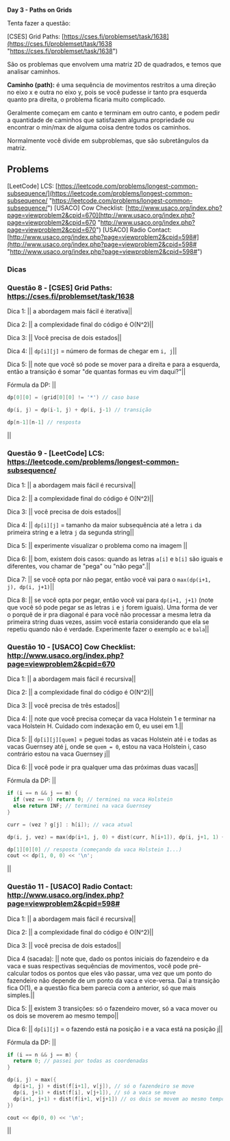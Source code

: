 **Day 3 - Paths on Grids**

Tenta fazer a questão:

[CSES] Grid Paths: [https://cses.fi/problemset/task/1638](https://cses.fi/problemset/task/1638 "https://cses.fi/problemset/task/1638")

São os problemas que envolvem uma matriz 2D de quadrados, e temos que analisar caminhos.

**Caminho (path):** é uma sequência de movimentos restritos a uma direção no eixo x e outra no eixo y, pois se você pudesse ir tanto pra esquerda quanto pra direita, o problema ficaria muito complicado.

Geralmente começam em canto e terminam em outro canto, e podem pedir a quantidade de caminhos que satisfazem alguma propriedade ou encontrar o min/max de alguma coisa dentre todos os caminhos.

Normalmente você divide em subproblemas, que são subretângulos da matriz.

## Problems
[LeetCode] LCS: [https://leetcode.com/problems/longest-common-subsequence/](https://leetcode.com/problems/longest-common-subsequence/ "https://leetcode.com/problems/longest-common-subsequence/")
[USACO] Cow Checklist: [http://www.usaco.org/index.php?page=viewproblem2&cpid=670](http://www.usaco.org/index.php?page=viewproblem2&cpid=670 "http://www.usaco.org/index.php?page=viewproblem2&cpid=670")
[USACO] Radio Contact: [http://www.usaco.org/index.php?page=viewproblem2&cpid=598#](http://www.usaco.org/index.php?page=viewproblem2&cpid=598# "http://www.usaco.org/index.php?page=viewproblem2&cpid=598#")

### Dicas
### Questão 8 - [CSES] Grid Paths: https://cses.fi/problemset/task/1638

Dica 1: || a abordagem mais fácil é iterativa||

Dica 2: || a complexidade final do código é O(N^2)||

Dica 3: || Você precisa de dois estados||

Dica 4: || `dp[i][j]` = número de formas de chegar em `i, j`||

Dica 5: || note que você só pode se mover para a direita e para a esquerda, então a transição é somar "de quantas formas eu vim daqui?"||

Fórmula da DP: ||
```c++
dp[0][0] = (grid[0][0] != '*') // caso base

dp(i, j) = dp(i-1, j) + dp(i, j-1) // transição

dp[n-1][n-1] // resposta
```
||
### Questão 9 - [LeetCode] LCS: https://leetcode.com/problems/longest-common-subsequence/

Dica 1: || a abordagem mais fácil é recursiva||

Dica 2: || a complexidade final do código é O(N^2)||

Dica 3: || você precisa de dois estados||

Dica 4: || `dp[i][j]` = tamanho da maior subsequência até a letra `i` da primeira string e a letra `j` da segunda string||

Dica 5: || experimente visualizar o problema como na imagem ||

Dica 6: || bom, existem dois casos: quando as letras `a[i]` e `b[i]` são iguais e diferentes, vou chamar de "pega" ou "não pega".||

Dica 7: || se você opta por não pegar, então você vai para o `max(dp(i+1, j), dp(i, j+1)`||

Dica 8: || se você opta por pegar, então você vai para `dp(i+1, j+1)` (note que você só pode pegar se as letras `i` e `j` forem iguais). Uma forma de ver o porquê de ir pra diagonal é para você não processar a mesma letra da primeira string duas vezes, assim você estaria considerando que ela se repetiu quando não é verdade. Experimente fazer o exemplo `ac` e `bala`||
### Questão 10 - [USACO] Cow Checklist: http://www.usaco.org/index.php?page=viewproblem2&cpid=670

Dica 1: || a abordagem mais fácil é recursiva||

Dica 2: || a complexidade final do código é O(N^2)||

Dica 3: || você precisa de três estados||

Dica 4: || note que você precisa começar da vaca Holstein 1 e terminar na vaca Holstein H. Cuidado com indexação em 0, eu usei em 1.||

Dica 5: || `dp[i][j][quem]` = peguei todas as vacas Holstein até i e todas as vacas Guernsey até j, onde se `quem = 0`, estou na vaca Holstein i, caso contrário estou na vaca Guernsey j||

Dica 6: || você pode ir pra qualquer uma das próximas duas vacas||

Fórmula da DP: 
||
```c++
if (i == n && j == m) {
  if (vez == 0) return 0; // terminei na vaca Holstein
  else return INF; // terminei na vaca Guernsey
}

curr = (vez ? g[j] : h[i]); // vaca atual

dp(i, j, vez) = max(dp(i+1, j, 0) + dist(curr, h[i+1]), dp(i, j+1, 1) + dist(curr, g[i+1])) // transição

dp[1][0][0] // resposta (começando da vaca Holstein 1...)
cout << dp(1, 0, 0) << '\n';
```
||

### Questão 11 - [USACO] Radio Contact: http://www.usaco.org/index.php?page=viewproblem2&cpid=598#

Dica 1: || a abordagem mais fácil é recursiva||

Dica 2: || a complexidade final do código é O(N^2)||

Dica 3: || você precisa de dois estados||

Dica 4 (sacada): || note que, dado os pontos iniciais do fazendeiro e da vaca e suas respectivas sequências de movimentos, você pode pré-calcular todos os pontos que eles vão passar, uma vez que um ponto do fazendeiro não depende de um ponto da vaca e vice-versa. Daí a transição fica O(1), e a questão fica bem parecia com a anterior, só que mais simples.||

Dica 5: || existem 3 transições: só o fazendeiro mover, só a vaca mover ou os dois se moverem ao mesmo tempo||

Dica 6: || `dp[i][j]` = o fazendo está na posição i e a vaca está na posição j||

Fórmula da DP: 
||
```c++
if (i == n && j == m) {
  return 0; // passei por todas as coordenadas
}

dp(i, j) = max({
  dp(i+1, j) + dist(f[i+1], v[j]), // só o fazendeiro se move
  dp(i, j+1) + dist(f[i], v[j+1]), // só a vaca se move
  dp(i+1, j+1) + dist(f[i+1, v[j+1]) // os dois se movem ao mesmo tempo
})

cout << dp(0, 0) << '\n';
```
||
